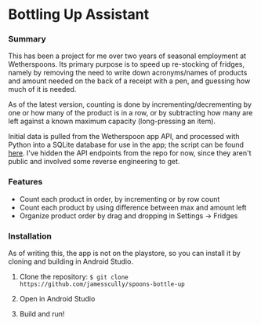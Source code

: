 # Bottling Up Assistant

### Summary
This has been a project for me over two years of seasonal employment at Wetherspoons. Its primary purpose is to speed up re-stocking of fridges, namely by removing the need to write down acronyms/names of products and amount needed on the back of a receipt with a pen, and guessing how much of it is needed. 

As of the latest version, counting is done by incrementing/decrementing by one or how many of the product is in a row, or by subtracting how many are left against a known maximum capacity (long-pressing an item).

Initial data is pulled from the Wetherspoon app API, and processed with Python into a SQLite database for use in the app; the script can be found [here](python_scripts/SkegStoreItems.py). I've hidden the API endpoints from the repo for now, since they aren't public and involved some reverse engineering to get.


### Features
- Count each product in order, by incrementing or by row count
- Count each product by using difference between max and amount left
- Organize product order by drag and dropping in Settings -> Fridges


### Installation

As of writing this, the app is not on the playstore, so you can install it by cloning and building in Android Studio.

1. Clone the repository:
`$ git clone https://github.com/jamesscully/spoons-bottle-up`

2. Open in Android Studio
3. Build and run!








<!-- Initially, each product name was hand-written into a database in-order then displayed in-app alongside an increment/decrement counter. 

The current version does this, but also allows for counting in steps (e.g. three-rows of a product is +/- 3) and counting by using the difference between how many are left in the fridge against the known max. 

It also pulls data from the Wetherspoon App API using Python into a SQLite database.
 -->


